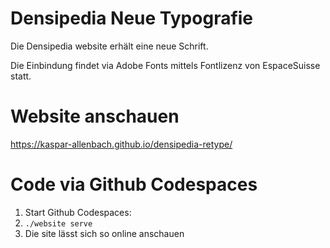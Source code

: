 # Densipedia Neue Typografie

Die Densipedia website erhält eine neue Schrift.

Die Einbindung findet via Adobe Fonts mittels Fontlizenz von EspaceSuisse statt.

# Website anschauen
https://kaspar-allenbach.github.io/densipedia-retype/

# Code via Github Codespaces
1. Start Github Codespaces:
2. `./website serve`
3. Die site lässt sich so online anschauen 
